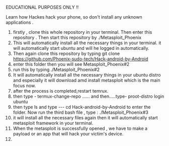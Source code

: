 EDUCATIONAL PURPOSES ONLY !!

Learn how Hackes hack your phone, so don't install any unknown applications .

1. firstly , clone this whole repository in your terminal. Then enter this repository . Then start this repository by ./Metasploit_Phoenix
2. This will automatically install all the necessary things in your terminal. it will automatically start ubuntu and will he logged in automatically.
3. Then again clone this repository by typing git clone https://github.com/Phoenix-sudo-tech/Hack-android-by-Android
4. enter this folder then you will see Metasploit_Phoenix#2
5. run this by typing ./Metasploit_Phoenix#2
6. It will automatically install all the necessary things in your ubuntu distro and especially it will download amd install metasploit which is the main focus now.
7. after the process is completed,restart temrux.
8. then type - termux-change-repo  ...... and then.....type-  proot-distro login ubuntu
9. then type ls and type --- cd  Hack-android-by-Android to enter the folder. Now run the third bash file , type : ./Metasploit_Phoenix#3
10. it will install all the necessary files again then it will automatically start metasploit framework in your terminal.
11. When the metasploit is successfully opened , we have to make a payload or an app that will hack your victim's device.
12. 
